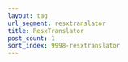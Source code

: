 ```yaml
---
layout: tag
url_segment: resxtranslator
title: ResxTranslator
post_count: 1
sort_index: 9998-resxtranslator
---
```

